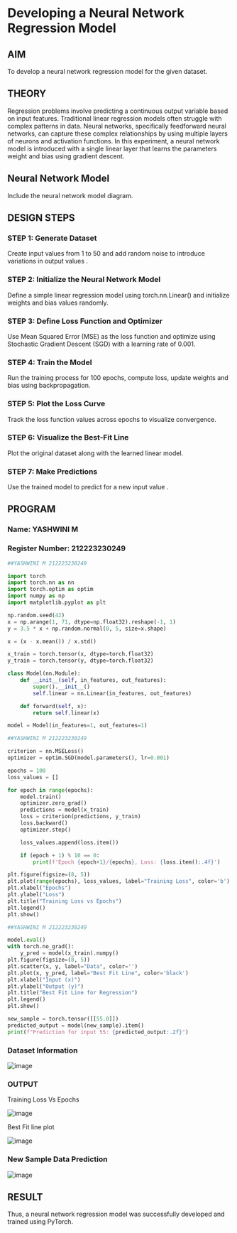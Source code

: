# Developing a Neural Network Regression Model

## AIM
To develop a neural network regression model for the given dataset.

## THEORY
Regression problems involve predicting a continuous output variable based on input features. Traditional linear regression models often struggle with complex patterns in data. Neural networks, specifically feedforward neural networks, can capture these complex relationships by using multiple layers of neurons and activation functions. In this experiment, a neural network model is introduced with a single linear layer that learns the parameters weight and bias using gradient descent.

## Neural Network Model
Include the neural network model diagram.

## DESIGN STEPS
### STEP 1: Generate Dataset

Create input values  from 1 to 50 and add random noise to introduce variations in output values .

### STEP 2: Initialize the Neural Network Model

Define a simple linear regression model using torch.nn.Linear() and initialize weights and bias values randomly.

### STEP 3: Define Loss Function and Optimizer

Use Mean Squared Error (MSE) as the loss function and optimize using Stochastic Gradient Descent (SGD) with a learning rate of 0.001.

### STEP 4: Train the Model

Run the training process for 100 epochs, compute loss, update weights and bias using backpropagation.

### STEP 5: Plot the Loss Curve

Track the loss function values across epochs to visualize convergence.

### STEP 6: Visualize the Best-Fit Line

Plot the original dataset along with the learned linear model.

### STEP 7: Make Predictions

Use the trained model to predict  for a new input value .

## PROGRAM

### Name: YASHWINI M

### Register Number: 212223230249

```python
##YASHWINI M 212223230249

import torch
import torch.nn as nn
import torch.optim as optim
import numpy as np
import matplotlib.pyplot as plt

np.random.seed(42)
x = np.arange(1, 71, dtype=np.float32).reshape(-1, 1)
y = 3.5 * x + np.random.normal(0, 5, size=x.shape)

x = (x - x.mean()) / x.std()

x_train = torch.tensor(x, dtype=torch.float32)
y_train = torch.tensor(y, dtype=torch.float32)

class Model(nn.Module):
    def __init__(self, in_features, out_features):
        super().__init__()
        self.linear = nn.Linear(in_features, out_features)

    def forward(self, x):
        return self.linear(x)

model = Model(in_features=1, out_features=1)

##YASHWINI M 212223230249

criterion = nn.MSELoss()
optimizer = optim.SGD(model.parameters(), lr=0.001)

epochs = 100
loss_values = []

for epoch in range(epochs):
    model.train()
    optimizer.zero_grad()
    predictions = model(x_train)
    loss = criterion(predictions, y_train)
    loss.backward()
    optimizer.step()

    loss_values.append(loss.item())

    if (epoch + 1) % 10 == 0:
        print(f'Epoch {epoch+1}/{epochs}, Loss: {loss.item():.4f}')

plt.figure(figsize=(8, 5))
plt.plot(range(epochs), loss_values, label="Training Loss", color='b')
plt.xlabel("Epochs")
plt.ylabel("Loss")
plt.title("Training Loss vs Epochs")
plt.legend()
plt.show()

##YASHWINI M 212223230249

model.eval()
with torch.no_grad():
    y_pred = model(x_train).numpy()
plt.figure(figsize=(8, 5))
plt.scatter(x, y, label="Data", color='')
plt.plot(x, y_pred, label="Best Fit Line", color='black')
plt.xlabel("Input (x)")
plt.ylabel("Output (y)")
plt.title("Best Fit Line for Regression")
plt.legend()
plt.show()

new_sample = torch.tensor([[55.0]])
predicted_output = model(new_sample).item()
print(f"Prediction for input 55: {predicted_output:.2f}")
```

### Dataset Information
![image](https://github.com/user-attachments/assets/d44f887b-9e08-428a-8509-d2b009c8180c)

### OUTPUT
Training Loss Vs Epochs

![image](https://github.com/user-attachments/assets/9e754e2d-6d8d-454b-aab5-4bdd223f5b0d)

Best Fit line plot

![image](https://github.com/user-attachments/assets/aa12cbd9-4a24-4067-9511-49ad0f93af81)

### New Sample Data Prediction

![image](https://github.com/user-attachments/assets/c5d68287-b21b-41d9-86cb-ea65f979a5e5)

## RESULT
Thus, a neural network regression model was successfully developed and trained using PyTorch.
